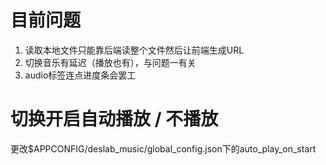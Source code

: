 # 目前问题
1. 读取本地文件只能靠后端读整个文件然后让前端生成URL
2. 切换音乐有延迟（播放也有），与问题一有关
3. audio标签连点进度条会罢工

# 切换开启自动播放 / 不播放
更改$APPCONFIG/deslab_music/global_config.json下的auto_play_on_start
